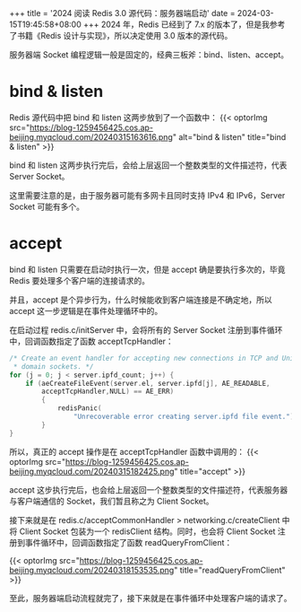 +++
title = '2024 阅读 Redis 3.0 源代码：服务器端启动'
date = 2024-03-15T19:45:58+08:00
+++
2024 年，Redis 已经到了 7.x 的版本了，但是我参考了书籍《Redis 设计与实现》，所以决定使用 3.0 版本的源代码。
<!--more-->
服务器端 Socket 编程逻辑一般是固定的，经典三板斧：bind、listen、accept。

# bind & listen
Redis 源代码中把 bind 和 listen 这两步放到了一个函数中：
{{< optorImg src="https://blog-1259456425.cos.ap-beijing.myqcloud.com/20240315163616.png" alt="bind & listen" title="bind & listen" >}}

bind 和 listen 这两步执行完后，会给上层返回一个整数类型的文件描述符，代表 Server Socket。

这里需要注意的是，由于服务器可能有多网卡且同时支持 IPv4 和 IPv6，Server Socket 可能有多个。

# accept
bind 和 listen 只需要在启动时执行一次，但是 accept 确是要执行多次的，毕竟 Redis 要处理多个客户端的连接请求的。

并且，accept 是个异步行为，什么时候能收到客户端连接是不确定地，所以 accept 这一步逻辑是在事件处理循环中的。

在启动过程 redis.c/initServer 中，会将所有的 Server Socket 注册到事件循环中，回调函数指定了函数 acceptTcpHandler：
``` C
/* Create an event handler for accepting new connections in TCP and Unix
 * domain sockets. */
for (j = 0; j < server.ipfd_count; j++) {
    if (aeCreateFileEvent(server.el, server.ipfd[j], AE_READABLE,
        acceptTcpHandler,NULL) == AE_ERR)
        {
            redisPanic(
                "Unrecoverable error creating server.ipfd file event.");
        }
}
```

所以，真正的 accept 操作是在 acceptTcpHandler 函数中调用的：
{{< optorImg src="https://blog-1259456425.cos.ap-beijing.myqcloud.com/20240315182425.png" title="accept" >}}

accept 这步执行完后，也会给上层返回一个整数类型的文件描述符，代表服务器与客户端通信的 Socket，我们暂且称之为 Client Socket。

接下来就是在 redis.c/acceptCommonHandler > networking.c/createClient 中将 Client Socket 包装为一个 redisClient 结构。同时，也会将 Client Socket 注册到事件循环中，回调函数指定了函数 readQueryFromClient：

{{< optorImg src="https://blog-1259456425.cos.ap-beijing.myqcloud.com/20240318153535.png" title="readQueryFromClient" >}}

至此，服务器端启动流程就完了，接下来就是在事件循环中处理客户端的请求了。
